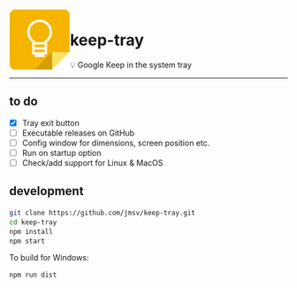 <img align="left" width="110" src="https://github.com/jmsv/keep-tray/raw/master/keep.png">

<h1>keep-tray</h1>

💡 Google Keep in the system tray

---

## to do

- [x] Tray exit button
- [ ] Executable releases on GitHub
- [ ] Config window for dimensions, screen position etc.
- [ ] Run on startup option
- [ ] Check/add support for Linux & MacOS

## development

```sh
git clone https://github.com/jmsv/keep-tray.git
cd keep-tray
npm install
npm start
```

To build for Windows:

```sh
npm run dist
```

